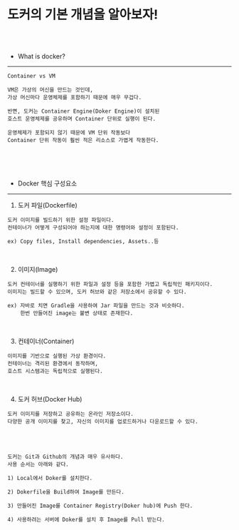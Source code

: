# 도커의 기본 개념을 알아보자!

<br /><br />

* What is docker?
---

```
Container vs VM

VM은 가상의 머신을 만드는 것인데,
가상 머신마다 운영체제를 포함하기 때문에 매우 무겁다.

반면, 도커는 Container Engine(Doker Engine)이 설치된
호스트 운영체제를 공유하며 Container 단위로 실행이 된다.

운영체제가 포함되지 않기 때문에 VM 단위 작동보다
Container 단위 작동이 훨씬 적은 리소스로 가볍게 작동한다.
```

<br /><br /><br />

* Docker 핵심 구성요소
---

1. 도커 파일(Dockerfile)

```
도커 이미지를 빌드하기 위한 설정 파일이다.
컨테이너가 어떻게 구성되어야 하는지에 대한 명령어와 설정이 포함된다.

ex) Copy files, Install dependencies, Assets..등
```

<br />

2. 이미지(Image)
```
도커 컨테이너를 실행하기 위한 파일과 설정 등을 포함한 가볍고 독립적인 패키지이다.
이미지는 빌드할 수 있으며, 도커 허브와 같은 저장소에서 공유할 수 있다.

ex) 자바로 치면 Gradle을 사용하여 Jar 파일을 만드는 것과 비슷하다.
    한번 만들어진 image는 불변 상태로 존재한다.
```

<br />

3. 컨테이너(Container)
```
이미지를 기반으로 실행된 가상 환경이다.
컨테이너는 격리된 환경에서 동작하며,
호스트 시스템과는 독립적으로 실행된다.
```

<br />

4. 도커 허브(Docker Hub)
```
도커 이미지를 저장하고 공유하는 온라인 저장소이다.
다양한 공개 이미지를 찾고, 자신의 이미지를 업로드하거나 다운로드할 수 있다.
```

<br /><br />

```
도커는 Git과 Github의 개념과 매우 유사하다.
사용 순서는 아래와 같다.

1) Local에서 Doker를 설치한다.

2) Dokerfile을 Build하여 Image를 만든다.

3) 만들어진 Image를 Container Registry(Doker hub)에 Push 한다.

4) 사용하려는 서버에 Doker를 설치 후 Image를 Pull 받는다.
```
